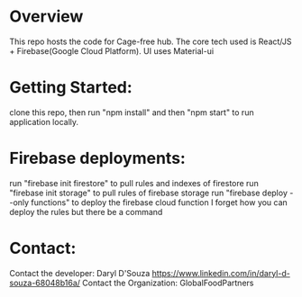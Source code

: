 # Overview
This repo hosts the code for Cage-free hub. The core tech used is React/JS + Firebase(Google Cloud Platform). UI uses Material-ui 

# Getting Started:
clone this repo, then run "npm install" and then "npm start" to run application locally.

# Firebase deployments:
run "firebase init firestore" to pull rules and indexes of firestore
run "firebase init storage" to pull rules of firebase storage
run "firebase deploy --only functions" to deploy the firebase cloud function
I forget how you can deploy the rules but there be a command

# Contact:
Contact the developer: Daryl D'Souza https://www.linkedin.com/in/daryl-d-souza-68048b16a/ 
Contact the Organization: GlobalFoodPartners